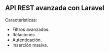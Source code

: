 
## API REST avanzada con Laravel

Caracteristicas:

- Filtros avanzados.
- Relaciones.
- Autenticación.
- Inserción masiva.
